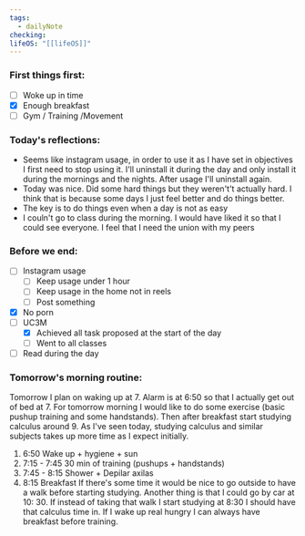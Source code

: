 ```yaml
---
tags:
  - dailyNote
checking: 
lifeOS: "[[lifeOS]]"
---
```

###  First things first: 

- [ ]  Woke up in time 
- [x] Enough breakfast
- [ ] Gym / Training /Movement

### Today's reflections: 
+ Seems like instagram usage, in order to use it as I have set in objectives I first need to stop using it. I'll uninstall it during the day and only install it during the mornings and the nights. After usage I'll uninstall again.
+  Today was nice. Did some hard things but they weren't't actually hard. I think that is because some days I just feel better and do things better. 
+ The key is to do things even when a day is not as easy 
+ I couln't go to class during the morning. I would have liked it so that I could see everyone. I feel that I need the union with my peers
### Before we end: 

- [ ]  Instagram usage
	- [ ] Keep usage under 1 hour
	- [ ] Keep usage in the home not in reels
	- [ ] Post something

- [x] No porn 
- [ ] UC3M
	- [x] Achieved all task proposed at the start of the day
	- [ ] Went to all classes

- [ ] Read during the day

### Tomorrow's morning routine: 
Tomorrow I plan on waking up at 7. Alarm is at 6:50 so that I actually get out of bed at 7.  For tomorrow morning I would like to do some exercise (basic pushup training and some handstands). Then after breakfast start studying calculus around 9. As I've seen today, studying calculus and similar subjects takes up more time as I expect initially. 
1. 6:50 Wake up  + hygiene + sun
2. 7:15 - 7:45 30 min of training (pushups + handstands)
3. 7:45 - 8:15 Shower + Depilar axilas
4. 8:15 Breakfast 
If there's some time it would be nice to go outside to have a walk before starting studying. Another thing is that I could go by car at 10: 30. If instead of taking that walk I start studying at 8:30 I should have that calculus time in. 
If I wake up real hungry I can always have breakfast before training. 